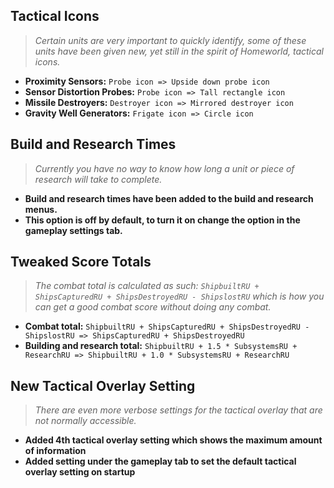 ## Tactical Icons
> *Certain units are very important to quickly identify, some of these units have been given new, yet still in the spirit of Homeworld, tactical icons.*
* **Proximity Sensors:** `Probe icon => Upside down probe icon`
* **Sensor Distortion Probes:** `Probe icon => Tall rectangle icon`
* **Missile Destroyers:** `Destroyer icon => Mirrored destroyer icon`
* **Gravity Well Generators:** `Frigate icon => Circle icon`

## Build and Research Times
> *Currently you have no way to know how long a unit or piece of research will take to complete.*
* **Build and research times have been added to the build and research menus.**
* **This option is off by default, to turn it on change the option in the gameplay settings tab.**

## Tweaked Score Totals
> *The combat total is calculated as such: `ShipbuiltRU + ShipsCapturedRU + ShipsDestroyedRU - ShipslostRU` which is how you can get a good combat score without doing any combat.*
* **Combat total:** `ShipbuiltRU + ShipsCapturedRU + ShipsDestroyedRU - ShipslostRU => ShipsCapturedRU + ShipsDestroyedRU`
* **Building and research total:** `ShipbuiltRU + 1.5 * SubsystemsRU + ResearchRU => ShipbuiltRU + 1.0 * SubsystemsRU + ResearchRU`

## New Tactical Overlay Setting
> *There are even more verbose settings for the tactical overlay that are not normally accessible.*
* **Added 4th tactical overlay setting which shows the maximum amount of information**
* **Added setting under the gameplay tab to set the default tactical overlay setting on startup**
